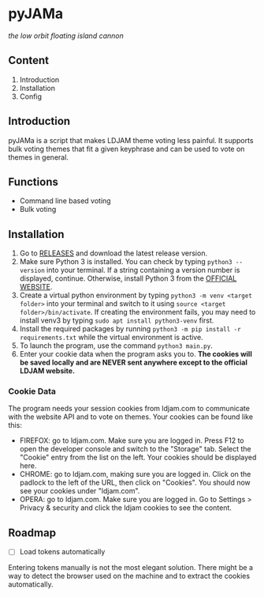 # pyJAMa
_the low orbit floating island cannon_

## Content
1. Introduction
2. Installation
3. Config

## Introduction
pyJAMa is a script that makes LDJAM theme voting less painful. It supports bulk voting themes that fit a given keyphrase and can be used to vote on themes in general.

## Functions
- Command line based voting
- Bulk voting

## Installation
1. Go to [RELEASES](https://github.com/InitialPosition/LDJAMPlus/releases) and download the latest release version.
2. Make sure Python 3 is installed. You can check by typing `python3 --version` into your terminal. If a string containing a version number is displayed, continue. Otherwise, install Python 3 from the [OFFICIAL WEBSITE](https://www.python.org/downloads).
3. Create a virtual python environment by typing `python3 -m venv <target folder>` into your terminal and switch to it using `source <target folder>/bin/activate`. If creating the environment fails, you may need to install venv3 by typing `sudo apt install python3-venv` first.
4. Install the required packages by running `python3 -m pip install -r requirements.txt` while the virtual environment is active.
5. To launch the program, use the command `python3 main.py`.
6. Enter your cookie data when the program asks you to. **The cookies will be saved locally and are NEVER sent anywhere except to the official LDJAM website.**

### Cookie Data
The program needs your session cookies from ldjam.com to communicate with the website API and to vote on themes. Your cookies can be found like this:

- FIREFOX: go to ldjam.com. Make sure you are logged in. Press F12 to open the developer console and switch to the "Storage" tab. Select the "Cookie" entry from the list on the left. Your cookies should be displayed here.
- CHROME: go to ldjam.com, making sure you are logged in. Click on the padlock to the left of the URL, then click on "Cookies". You should now see your cookies under "ldjam.com".
- OPERA: go to ldjam.com. Make sure you are logged in. Go to Settings > Privacy & security and click the ldjam cookies to see the content.

## Roadmap
- [ ] Load tokens automatically

Entering tokens manually is not the most elegant solution. There might be a way to detect the browser used on the machine and to extract the cookies automatically.
